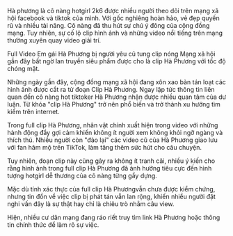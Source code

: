 Hà phương là cô nàng hotgirl 2k6 được nhiều người theo dõi trên mạng xã hội facebook và tiktok của mình. Với gốc nghiêng hoàn hảo, vẻ đẹp quyến rũ và nhiều tài năng. Cô nàng đã thu hút sự chú ý đông của cộng đồng mạng. Tuy nhiên, sự cố lộ clip hình ảnh và những video nổi tiếng trên mạng thường xuyên quay video giải trí.

Full Video Em gái Hà Phương bị người yêu cũ tung clip nóng
Mạng xã hội gần đây bất ngờ lan truyền siêu phẩm được cho là clip Hà Phương với tốc độ chóng mặt.

Những ngày gần đây, cộng đồng mạng xã hội đang xôn xao bàn tán loạt các hình ảnh được cắt ra từ đoạn Clip Hà Phương. Ngay lập tức thông tin liên quan đến cô nàng hot tiktoker Hà Phương nhận được nhiều quan tâm của dư luận. Từ khóa "clip Hà Phương" trở nên phổ biến và trở thành xu hướng tìm kiếm trên internet.


Trong full clip Hà Phương, nhân vật chính xuất hiện trong video với những hành động đầy gợi cảm khiến không ít người xem không khỏi ngỡ ngàng và thích thú. Nhiều người còn "đào lại" các video cũ của Hà Phương giao lưu với fan hâm mộ trên TikTok, làm tăng thêm sức hút cho câu chuyện.

Tuy nhiên, đoạn clip này cũng gây ra không ít tranh cãi, nhiều ý kiến cho rằng hình ảnh trong full clip Hà Phương đã ảnh hưởng tiêu cực đến hình tượng hotgirl dễ thương của cô nàng từng gầy dựng.

Mặc dù tính xác thực của full clip Hà Phươngvẫn chưa được kiểm chứng, nhưng tin đồn về việc clip bị phát tán vẫn lan rộng, khiến nhiều người đặt nghi vấn đây là sự thật hay chỉ là chiêu trò nhằm câu view. 

Hiện, nhiều cư dân mạng đang ráo riết truy tìm link Hà Phương hoặc thông tin chính thức để làm rõ sự việc.
